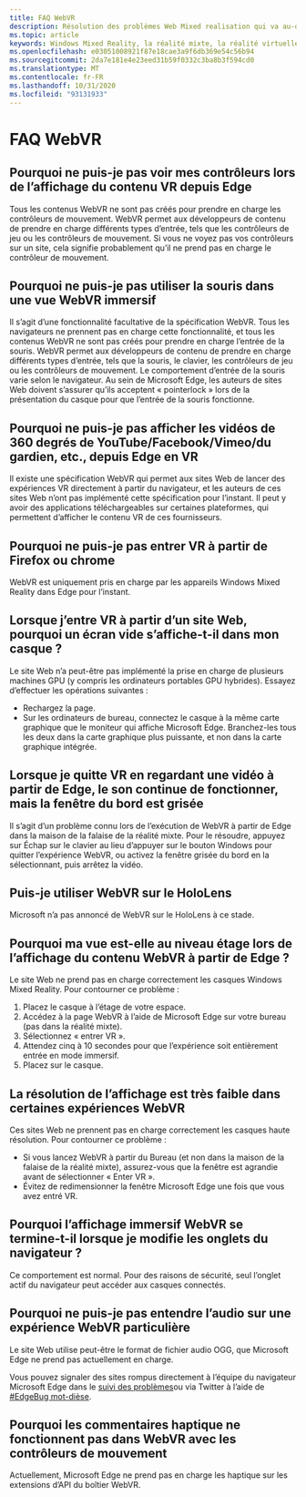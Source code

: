 ```yaml
---
title: FAQ WebVR
description: Résolution des problèmes Web Mixed realisation qui va au-delà de notre documentation de support technique standard.
ms.topic: article
keywords: Windows Mixed Reality, la réalité mixte, la réalité virtuelle, VR, MR, dépannage, erreurs, aide, support, WebVR
ms.openlocfilehash: e03051008921f87e18cae3a9f6db369e54c56b94
ms.sourcegitcommit: 2da7e181e4e23eed31b59f0332c3ba8b3f594cd0
ms.translationtype: MT
ms.contentlocale: fr-FR
ms.lasthandoff: 10/31/2020
ms.locfileid: "93131933"
---
```

# <a name="webvr-faqs"></a>FAQ WebVR

## <a name="why-cant-i-see-my-controllers-when-viewing-vr-content-from-edge"></a>Pourquoi ne puis-je pas voir mes contrôleurs lors de l’affichage du contenu VR depuis Edge

Tous les contenus WebVR ne sont pas créés pour prendre en charge les contrôleurs de mouvement. WebVR permet aux développeurs de contenu de prendre en charge différents types d’entrée, tels que les contrôleurs de jeu ou les contrôleurs de mouvement. Si vous ne voyez pas vos contrôleurs sur un site, cela signifie probablement qu’il ne prend pas en charge le contrôleur de mouvement.

## <a name="why-cant-i-use-the-mouse-in-an-immersive-webvr-view"></a>Pourquoi ne puis-je pas utiliser la souris dans une vue WebVR immersif

Il s’agit d’une fonctionnalité facultative de la spécification WebVR. Tous les navigateurs ne prennent pas en charge cette fonctionnalité, et tous les contenus WebVR ne sont pas créés pour prendre en charge l’entrée de la souris. WebVR permet aux développeurs de contenu de prendre en charge différents types d’entrée, tels que la souris, le clavier, les contrôleurs de jeu ou les contrôleurs de mouvement. Le comportement d’entrée de la souris varie selon le navigateur. Au sein de Microsoft Edge, les auteurs de sites Web doivent s’assurer qu’ils acceptent « pointerlock » lors de la présentation du casque pour que l’entrée de la souris fonctionne.

## <a name="why-cant-i-view-360-degree-videos-from-youtubefacebookvimeothe-guardian-etc-from-edge-in-vr"></a>Pourquoi ne puis-je pas afficher les vidéos de 360 degrés de YouTube/Facebook/Vimeo/du gardien, etc., depuis Edge en VR

Il existe une spécification WebVR qui permet aux sites Web de lancer des expériences VR directement à partir du navigateur, et les auteurs de ces sites Web n’ont pas implémenté cette spécification pour l’instant. Il peut y avoir des applications téléchargeables sur certaines plateformes, qui permettent d’afficher le contenu VR de ces fournisseurs.

## <a name="why-cant-i-enter-vr-from-firefox-or-chrome"></a>Pourquoi ne puis-je pas entrer VR à partir de Firefox ou chrome

WebVR est uniquement pris en charge par les appareils Windows Mixed Reality dans Edge pour l’instant.

## <a name="when-i-enter-vr-from-a-website-why-do-i-see-a-blank-screen-in-my-headset"></a>Lorsque j’entre VR à partir d’un site Web, pourquoi un écran vide s’affiche-t-il dans mon casque ?

Le site Web n’a peut-être pas implémenté la prise en charge de plusieurs machines GPU (y compris les ordinateurs portables GPU hybrides). Essayez d’effectuer les opérations suivantes :

* Rechargez la page.
* Sur les ordinateurs de bureau, connectez le casque à la même carte graphique que le moniteur qui affiche Microsoft Edge. Branchez-les tous les deux dans la carte graphique plus puissante, et non dans la carte graphique intégrée.

## <a name="when-i-exit-vr-when-watching-a-video-from-edge-the-sound-continues-playing-but-the-edge-window-is-grayed-out"></a>Lorsque je quitte VR en regardant une vidéo à partir de Edge, le son continue de fonctionner, mais la fenêtre du bord est grisée

Il s’agit d’un problème connu lors de l’exécution de WebVR à partir de Edge dans la maison de la falaise de la réalité mixte. Pour le résoudre, appuyez sur Échap sur le clavier au lieu d’appuyer sur le bouton Windows pour quitter l’expérience WebVR, ou activez la fenêtre grisée du bord en la sélectionnant, puis arrêtez la vidéo.

## <a name="can-i-use-webvr-on-the-hololens"></a>Puis-je utiliser WebVR sur le HoloLens

Microsoft n’a pas annoncé de WebVR sur le HoloLens à ce stade.

## <a name="why-is-my-view-at-floor-level-when-viewing-webvr-content-from-edge"></a>Pourquoi ma vue est-elle au niveau étage lors de l’affichage du contenu WebVR à partir de Edge ?

Le site Web ne prend pas en charge correctement les casques Windows Mixed Reality. Pour contourner ce problème :

1. Placez le casque à l’étage de votre espace.
2. Accédez à la page WebVR à l’aide de Microsoft Edge sur votre bureau (pas dans la réalité mixte).
3. Sélectionnez « entrer VR ».
4. Attendez cinq à 10 secondes pour que l’expérience soit entièrement entrée en mode immersif.
5. Placez sur le casque.

## <a name="the-display-is-very-low-resolution-in-some-webvr-experiences"></a>La résolution de l’affichage est très faible dans certaines expériences WebVR

Ces sites Web ne prennent pas en charge correctement les casques haute résolution. Pour contourner ce problème :

* Si vous lancez WebVR à partir du Bureau (et non dans la maison de la falaise de la réalité mixte), assurez-vous que la fenêtre est agrandie avant de sélectionner « Enter VR ».
* Évitez de redimensionner la fenêtre Microsoft Edge une fois que vous avez entré VR.

## <a name="why-does-the-webvr-immersive-view-exit-when-i-change-browser-tabs"></a>Pourquoi l’affichage immersif WebVR se termine-t-il lorsque je modifie les onglets du navigateur ?

Ce comportement est normal. Pour des raisons de sécurité, seul l’onglet actif du navigateur peut accéder aux casques connectés.

## <a name="why-cant-i-hear-audio-on-a-particular-webvr-experience"></a>Pourquoi ne puis-je pas entendre l’audio sur une expérience WebVR particulière

Le site Web utilise peut-être le format de fichier audio OGG, que Microsoft Edge ne prend pas actuellement en charge.

Vous pouvez signaler des sites rompus directement à l’équipe du navigateur Microsoft Edge dans le [suivi des problèmes](https://developer.microsoft.com/microsoft-edge/platform/issues/)ou via Twitter à l’aide de [#EdgeBug mot-dièse](https://blogs.windows.com/msedgedev/2016/08/11/edgebug-twitter/).

## <a name="why-does-haptic-feedback-not-work-in-webvr-with-motion-controllers"></a>Pourquoi les commentaires haptique ne fonctionnent pas dans WebVR avec les contrôleurs de mouvement

Actuellement, Microsoft Edge ne prend pas en charge les haptique sur les extensions d’API du boîtier WebVR.